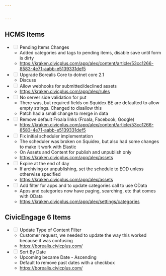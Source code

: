 ```yaml
---


---
```


<h2 id="hcms-items">HCMS Items</h2>
<ul>
<li class="task-list-item"><input type="checkbox" class="task-list-item-checkbox" disabled=""> Pending Items Changes
<ul>
<li>Added categories and tags to pending items, disable save until form is dirty</li>
<li><a href="https://kraken.civicplus.com/app/alex/content/article/53cc1266-8583-4e71-aabb-e5139331def5">https://kraken.civicplus.com/app/alex/content/article/53cc1266-8583-4e71-aabb-e5139331def5</a></li>
</ul>
</li>
<li class="task-list-item"><input type="checkbox" class="task-list-item-checkbox" disabled=""> Upgrade Borealis Core to dotnet core 2.1
<ul>
<li>Discuss</li>
</ul>
</li>
<li class="task-list-item"><input type="checkbox" class="task-list-item-checkbox" disabled=""> Allow webhooks for submitted/declined assets
<ul>
<li><a href="https://kraken.civicplus.com/app/alex/rules">https://kraken.civicplus.com/app/alex/rules</a></li>
</ul>
</li>
<li class="task-list-item"><input type="checkbox" class="task-list-item-checkbox" disabled=""> No server side validation for put
<ul>
<li>There was, but required fields on Squidex BE are defaulted to allow empty strings. Changed to disallow this</li>
<li>Patch had a small change to merge in data</li>
</ul>
</li>
<li class="task-list-item"><input type="checkbox" class="task-list-item-checkbox" disabled="">  Remove default Froala links (Froala, Facebook, Google)
<ul>
<li><a href="https://kraken.civicplus.com/app/alex/content/article/53cc1266-8583-4e71-aabb-e5139331def5">https://kraken.civicplus.com/app/alex/content/article/53cc1266-8583-4e71-aabb-e5139331def5</a></li>
</ul>
</li>
<li class="task-list-item"><input type="checkbox" class="task-list-item-checkbox" disabled=""> Fix initial scheduler implementation
<ul>
<li>The scheduler was broken on Squidex, but also had some changes to make it work with Elastic</li>
<li>On Assets and Content for publish and unpublish only</li>
<li><a href="https://kraken.civicplus.com/app/alex/assets">https://kraken.civicplus.com/app/alex/assets</a></li>
</ul>
</li>
<li class="task-list-item"><input type="checkbox" class="task-list-item-checkbox" disabled=""> Expire at the end of day
<ul>
<li>If archiving or unpublishing, set the schedule to EOD unless otherwise specified</li>
<li><a href="https://kraken.civicplus.com/app/alex/assets">https://kraken.civicplus.com/app/alex/assets</a></li>
</ul>
</li>
<li class="task-list-item"><input type="checkbox" class="task-list-item-checkbox" disabled=""> Add filter for apps and to update categories call to use OData
<ul>
<li>Apps and categories now have paging, searching, etc that comes with OData</li>
<li><a href="https://kraken.civicplus.com/app/alex/settings/categories">https://kraken.civicplus.com/app/alex/settings/categories</a></li>
</ul>
</li>
</ul>
<h2 id="civicengage-6-items">CivicEngage 6 Items</h2>
<ul>
<li class="task-list-item"><input type="checkbox" class="task-list-item-checkbox" disabled=""> Update Type of Content Filter
<ul>
<li>Customer request, we needed to update the way this worked because it was confusing</li>
<li><a href="https://borealis.civicplus.com/">https://borealis.civicplus.com/</a></li>
</ul>
</li>
<li class="task-list-item"><input type="checkbox" class="task-list-item-checkbox" disabled=""> Sort By Date
<ul>
<li>Upcoming became Date - Ascending</li>
<li>Default to remove past dates with a checkbox</li>
<li><a href="https://borealis.civicplus.com/">https://borealis.civicplus.com/</a></li>
</ul>
</li>
</ul>

